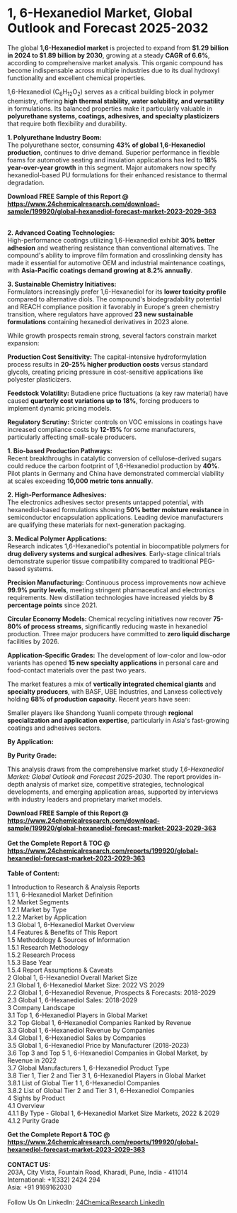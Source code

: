 <h1>1, 6-Hexanediol Market, Global Outlook and Forecast 2025-2032</h1><p>The global <strong>1,6-Hexanediol market</strong> is projected to expand from <strong>$1.29 billion in 2024 to $1.89 billion by 2030</strong>, growing at a steady <strong>CAGR of 6.6%</strong>, according to comprehensive market analysis. This organic compound has become indispensable across multiple industries due to its dual hydroxyl functionality and excellent chemical properties.</p><p>1,6-Hexanediol (C<sub>6</sub>H<sub>12</sub>O<sub>2</sub>) serves as a critical building block in polymer chemistry, offering <strong>high thermal stability, water solubility, and versatility</strong> in formulations. Its balanced properties make it particularly valuable in <strong>polyurethane systems, coatings, adhesives, and specialty plasticizers</strong> that require both flexibility and durability.</p><p><strong>1. Polyurethane Industry Boom:</strong><br>
The polyurethane sector, consuming <strong>43% of global 1,6-Hexanediol production</strong>, continues to drive demand. Superior performance in flexible foams for automotive seating and insulation applications has led to <strong>18% year-over-year growth</strong> in this segment. Major automakers now specify hexanediol-based PU formulations for their enhanced resistance to thermal degradation.</p><div><b>Download FREE Sample of this Report @ 
            <a href="https://www.24chemicalresearch.com/download-sample/199920/global-hexanediol-forecast-market-2023-2029-363">
            https://www.24chemicalresearch.com/download-sample/199920/global-hexanediol-forecast-market-2023-2029-363</a></b></div><br><p><strong>2. Advanced Coating Technologies:</strong><br>
High-performance coatings utilizing 1,6-Hexanediol exhibit <strong>30% better adhesion</strong> and weathering resistance than conventional alternatives. The compound's ability to improve film formation and crosslinking density has made it essential for automotive OEM and industrial maintenance coatings, with <strong>Asia-Pacific coatings demand growing at 8.2% annually</strong>.</p><p><strong>3. Sustainable Chemistry Initiatives:</strong><br>
Formulators increasingly prefer 1,6-Hexanediol for its <strong>lower toxicity profile</strong> compared to alternative diols. The compound's biodegradability potential and REACH compliance position it favorably in Europe's green chemistry transition, where regulators have approved <strong>23 new sustainable formulations</strong> containing hexanediol derivatives in 2023 alone.</p><p>While growth prospects remain strong, several factors constrain market expansion:</p><p><strong>Production Cost Sensitivity:</strong> The capital-intensive hydroformylation process results in <strong>20-25% higher production costs</strong> versus standard glycols, creating pricing pressure in cost-sensitive applications like polyester plasticizers.</p><p><strong>Feedstock Volatility:</strong> Butadiene price fluctuations (a key raw material) have caused <strong>quarterly cost variations up to 18%</strong>, forcing producers to implement dynamic pricing models.</p><p><strong>Regulatory Scrutiny:</strong> Stricter controls on VOC emissions in coatings have increased compliance costs by <strong>12-15%</strong> for some manufacturers, particularly affecting small-scale producers.</p><p><strong>1. Bio-based Production Pathways:</strong><br>
Recent breakthroughs in catalytic conversion of cellulose-derived sugars could reduce the carbon footprint of 1,6-Hexanediol production by <strong>40%</strong>. Pilot plants in Germany and China have demonstrated commercial viability at scales exceeding <strong>10,000 metric tons annually</strong>.</p><p><strong>2. High-Performance Adhesives:</strong><br>
The electronics adhesives sector presents untapped potential, with hexanediol-based formulations showing <strong>50% better moisture resistance</strong> in semiconductor encapsulation applications. Leading device manufacturers are qualifying these materials for next-generation packaging.</p><p><strong>3. Medical Polymer Applications:</strong><br>
Research indicates 1,6-Hexanediol's potential in biocompatible polymers for <strong>drug delivery systems and surgical adhesives</strong>. Early-stage clinical trials demonstrate superior tissue compatibility compared to traditional PEG-based systems.</p><p><strong>Precision Manufacturing:</strong> Continuous process improvements now achieve <strong>99.9% purity levels</strong>, meeting stringent pharmaceutical and electronics requirements. New distillation technologies have increased yields by <strong>8 percentage points</strong> since 2021.</p><p><strong>Circular Economy Models:</strong> Chemical recycling initiatives now recover <strong>75-80% of process streams</strong>, significantly reducing waste in hexanediol production. Three major producers have committed to <strong>zero liquid discharge</strong> facilities by 2026.</p><p><strong>Application-Specific Grades:</strong> The development of low-color and low-odor variants has opened <strong>15 new specialty applications</strong> in personal care and food-contact materials over the past two years.</p><p>The market features a mix of <strong>vertically integrated chemical giants</strong> and <strong>specialty producers</strong>, with BASF, UBE Industries, and Lanxess collectively holding <strong>68% of production capacity</strong>. Recent years have seen:</p><p>Smaller players like Shandong Yuanli compete through <strong>regional specialization and application expertise</strong>, particularly in Asia's fast-growing coatings and adhesives sectors.</p><p><strong>By Application:</strong></p><p><strong>By Purity Grade:</strong></p><p>This analysis draws from the comprehensive market study <em>1,6-Hexanediol Market: Global Outlook and Forecast 2025-2030</em>. The report provides in-depth analysis of market size, competitive strategies, technological developments, and emerging application areas, supported by interviews with industry leaders and proprietary market models.</p><div><b>Download FREE Sample of this Report @ 
            <a href="https://www.24chemicalresearch.com/download-sample/199920/global-hexanediol-forecast-market-2023-2029-363">
            https://www.24chemicalresearch.com/download-sample/199920/global-hexanediol-forecast-market-2023-2029-363</a></b></div><br><div><b>Get the Complete Report & TOC @ 
            <a href="https://www.24chemicalresearch.com/reports/199920/global-hexanediol-forecast-market-2023-2029-363">
            https://www.24chemicalresearch.com/reports/199920/global-hexanediol-forecast-market-2023-2029-363</a></b></div><br>
            <b>Table of Content:</b><p>1 Introduction to Research & Analysis Reports<br />
    1.1 1, 6-Hexanediol Market Definition<br />
    1.2 Market Segments<br />
        1.2.1 Market by Type<br />
        1.2.2 Market by Application<br />
    1.3 Global 1, 6-Hexanediol Market Overview<br />
    1.4 Features & Benefits of This Report<br />
    1.5 Methodology & Sources of Information<br />
        1.5.1 Research Methodology<br />
        1.5.2 Research Process<br />
        1.5.3 Base Year<br />
        1.5.4 Report Assumptions & Caveats<br />
2 Global 1, 6-Hexanediol Overall Market Size<br />
    2.1 Global 1, 6-Hexanediol Market Size: 2022 VS 2029<br />
    2.2 Global 1, 6-Hexanediol Revenue, Prospects & Forecasts: 2018-2029<br />
    2.3 Global 1, 6-Hexanediol Sales: 2018-2029<br />
3 Company Landscape<br />
    3.1 Top 1, 6-Hexanediol Players in Global Market<br />
    3.2 Top Global 1, 6-Hexanediol Companies Ranked by Revenue<br />
    3.3 Global 1, 6-Hexanediol Revenue by Companies<br />
    3.4 Global 1, 6-Hexanediol Sales by Companies<br />
    3.5 Global 1, 6-Hexanediol Price by Manufacturer (2018-2023)<br />
    3.6 Top 3 and Top 5 1, 6-Hexanediol Companies in Global Market, by Revenue in 2022<br />
    3.7 Global Manufacturers 1, 6-Hexanediol Product Type<br />
    3.8 Tier 1, Tier 2 and Tier 3 1, 6-Hexanediol Players in Global Market<br />
        3.8.1 List of Global Tier 1 1, 6-Hexanediol Companies<br />
        3.8.2 List of Global Tier 2 and Tier 3 1, 6-Hexanediol Companies<br />
4 Sights by Product<br />
    4.1 Overview<br />
        4.1.1 By Type - Global 1, 6-Hexanediol Market Size Markets, 2022 & 2029<br />
        4.1.2 Purity Grade </p><div><b>Get the Complete Report & TOC @ 
            <a href="https://www.24chemicalresearch.com/reports/199920/global-hexanediol-forecast-market-2023-2029-363">
            https://www.24chemicalresearch.com/reports/199920/global-hexanediol-forecast-market-2023-2029-363</a></b></div><br><b>CONTACT US:</b><br>
            203A, City Vista, Fountain Road, Kharadi, Pune, India - 411014<br>
            International: +1(332) 2424 294<br>
            Asia: +91 9169162030 <br><br>
            Follow Us On LinkedIn: <a href="https://www.linkedin.com/company/24chemicalresearch/">24ChemicalResearch LinkedIn</a>